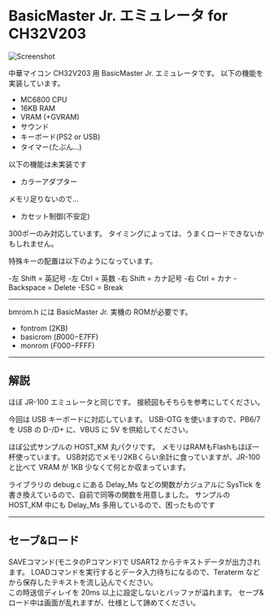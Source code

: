 # BasicMaster Jr. エミュレータ for CH32V203

![Screenshot](screenshot.png)

中華マイコン CH32V203 用 BasicMaster Jr. エミュレータです。
以下の機能を実装しています。

- MC6800 CPU
- 16KB RAM
- VRAM (+GVRAM)
- サウンド
- キーボード(PS2 or USB)
- タイマー(たぶん…)

以下の機能は未実装です

- カラーアダプター

メモリ足りないので…

- カセット制御(不安定)

300ボーのみ対応しています。
タイミングによっては、うまくロードできないかもしれません。

特殊キーの配置は以下のようになっています。

-左 Shift = 英記号
-左 Ctrl = 英数
-右 Shift = カナ記号
-右 Ctrl = カナ
-Backspace = Delete
-ESC = Break

---
bmrom.h には BasicMaster Jr. 実機の ROMが必要です。

- fontrom (2KB)
- basicrom ($B000-$E7FF)
- monrom ($F000-$FFFF)

---
## 解説

ほぼ JR-100 エミュレータと同じです。
接続図もそちらを参考にしてください。<br>

今回は USB キーボードに対応しています。
USB-OTG を使いますので、PB6/7 を USB の D-/D+ に、VBUS に 5V を供給してください。<br>

ほぼ公式サンプルの HOST_KM 丸パクリです。
メモリはRAMもFlashもほぼ一杯使っています。
USB対応でメモリ2KBくらい余計に食っていますが、JR-100 と比べて VRAM が 1KB 少なくて何とか収まっています。<br>

ライブラリの debug.c にある Delay_Ms などの関数がカジュアルに SysTick を書き換えているので、自前で同等の関数を用意しました。
サンプルの HOST_KM 中にも Delay_Ms 多用しているので、困ったものです<br>

---
## セーブ&ロード

SAVEコマンド(モニタのPコマンド)で USART2 からテキストデータが出力されます。
LOADコマンドを実行するとデータ入力待ちになるので、Teraterm などから保存したテキストを流し込んでください。<br>
この時送信ディレイを 20ms 以上に設定しないとバッファが溢れます。
セーブ&ロード中は画面が乱れますが、仕様として諦めてください。<br>
